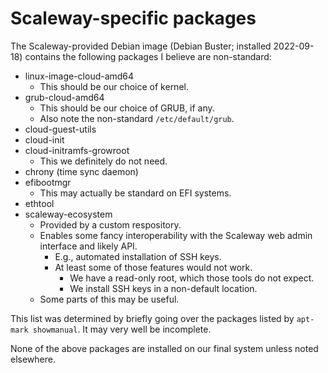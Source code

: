 # Scaleway-specific packages

The Scaleway-provided Debian image (Debian Buster; installed 2022-09-18)
contains the following packages I believe are non-standard:

* linux-image-cloud-amd64
    - This should be our choice of kernel.
* grub-cloud-amd64
    - This should be our choice of GRUB, if any.
    - Also note the non-standard `/etc/default/grub`.
* cloud-guest-utils
* cloud-init
* cloud-initramfs-growroot
    - This we definitely do not need.
* chrony (time sync daemon)
* efibootmgr
    - This may actually be standard on EFI systems.
* ethtool
* scaleway-ecosystem
    - Provided by a custom respository.
    - Enables some fancy interoperability with the Scaleway web admin
      interface and likely API.
        - E.g., automated installation of SSH keys.
        - At least some of those features would not work.
            - We have a read-only root, which those tools do not expect.
            - We install SSH keys in a non-default location.
    - Some parts of this may be useful.

This list was determined by briefly going over the packages listed by
`apt-mark showmanual`.  It may very well be incomplete.

None of the above packages are installed on our final system unless noted
elsewhere.
